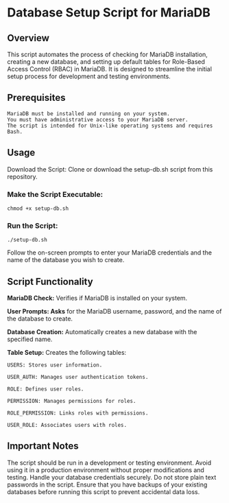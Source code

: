# Database Setup Script for MariaDB
## Overview

This script automates the process of checking for MariaDB installation, creating a new database, and setting up default tables for Role-Based Access Control (RBAC) in MariaDB. It is designed to streamline the initial setup process for development and testing environments.
## Prerequisites

    MariaDB must be installed and running on your system.
    You must have administrative access to your MariaDB server.
    The script is intended for Unix-like operating systems and requires Bash.

## Usage

Download the Script: Clone or download the setup-db.sh script from this repository.

### Make the Script Executable:

    chmod +x setup-db.sh

### Run the Script:

    ./setup-db.sh

Follow the on-screen prompts to enter your MariaDB credentials and the name of the database you wish to create.

## Script Functionality

**MariaDB Check:** Verifies if MariaDB is installed on your system.


**User Prompts: Asks** for the MariaDB username, password, and the name of the database to create.


**Database Creation:** Automatically creates a new database with the specified name.


**Table Setup:** Creates the following tables:
    
    USERS: Stores user information.
    
    USER_AUTH: Manages user authentication tokens.
    
    ROLE: Defines user roles.
    
    PERMISSION: Manages permissions for roles.
    
    ROLE_PERMISSION: Links roles with permissions.
    
    USER_ROLE: Associates users with roles.

## Important Notes

The script should be run in a development or testing environment. Avoid using it in a production environment without proper modifications and testing.
Handle your database credentials securely. Do not store plain text passwords in the script.
Ensure that you have backups of your existing databases before running this script to prevent accidental data loss.
